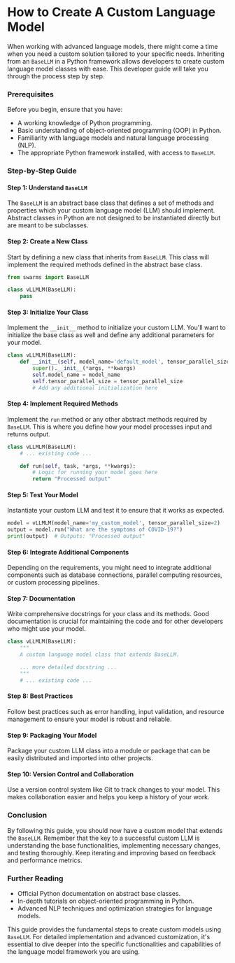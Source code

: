 # How to Create A Custom Language Model

When working with advanced language models, there might come a time when you need a custom solution tailored to your specific needs. Inheriting from an `BaseLLM` in a Python framework allows developers to create custom language model classes with ease. This developer guide will take you through the process step by step.

### Prerequisites

Before you begin, ensure that you have:

- A working knowledge of Python programming.
- Basic understanding of object-oriented programming (OOP) in Python.
- Familiarity with language models and natural language processing (NLP).
- The appropriate Python framework installed, with access to `BaseLLM`.

### Step-by-Step Guide

#### Step 1: Understand `BaseLLM`

The `BaseLLM` is an abstract base class that defines a set of methods and properties which your custom language model (LLM) should implement. Abstract classes in Python are not designed to be instantiated directly but are meant to be subclasses.

#### Step 2: Create a New Class

Start by defining a new class that inherits from `BaseLLM`. This class will implement the required methods defined in the abstract base class.

```python
from swarms import BaseLLM

class vLLMLM(BaseLLM):
    pass
```

#### Step 3: Initialize Your Class

Implement the `__init__` method to initialize your custom LLM. You'll want to initialize the base class as well and define any additional parameters for your model.

```python
class vLLMLM(BaseLLM):
    def __init__(self, model_name='default_model', tensor_parallel_size=1, *args, **kwargs):
        super().__init__(*args, **kwargs)
        self.model_name = model_name
        self.tensor_parallel_size = tensor_parallel_size
        # Add any additional initialization here
```

#### Step 4: Implement Required Methods

Implement the `run` method or any other abstract methods required by `BaseLLM`. This is where you define how your model processes input and returns output.

```python
class vLLMLM(BaseLLM):
    # ... existing code ...

    def run(self, task, *args, **kwargs):
        # Logic for running your model goes here
        return "Processed output"
```

#### Step 5: Test Your Model

Instantiate your custom LLM and test it to ensure that it works as expected.

```python
model = vLLMLM(model_name='my_custom_model', tensor_parallel_size=2)
output = model.run("What are the symptoms of COVID-19?")
print(output)  # Outputs: "Processed output"
```

#### Step 6: Integrate Additional Components

Depending on the requirements, you might need to integrate additional components such as database connections, parallel computing resources, or custom processing pipelines.

#### Step 7: Documentation

Write comprehensive docstrings for your class and its methods. Good documentation is crucial for maintaining the code and for other developers who might use your model.

```python
class vLLMLM(BaseLLM):
    """
    A custom language model class that extends BaseLLM.

    ... more detailed docstring ...
    """
    # ... existing code ...
```

#### Step 8: Best Practices

Follow best practices such as error handling, input validation, and resource management to ensure your model is robust and reliable.

#### Step 9: Packaging Your Model

Package your custom LLM class into a module or package that can be easily distributed and imported into other projects.

#### Step 10: Version Control and Collaboration

Use a version control system like Git to track changes to your model. This makes collaboration easier and helps you keep a history of your work.

### Conclusion

By following this guide, you should now have a custom model that extends the `BaseLLM`. Remember that the key to a successful custom LLM is understanding the base functionalities, implementing necessary changes, and testing thoroughly. Keep iterating and improving based on feedback and performance metrics.

### Further Reading

- Official Python documentation on abstract base classes.
- In-depth tutorials on object-oriented programming in Python.
- Advanced NLP techniques and optimization strategies for language models.

This guide provides the fundamental steps to create custom models using `BaseLLM`. For detailed implementation and advanced customization, it's essential to dive deeper into the specific functionalities and capabilities of the language model framework you are using.
